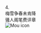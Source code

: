4.<br>
梅雪争春未肯降 <br>
骚人阁笔费评章 <br>
![Mou icon](https://p2.piqsels.com/preview/668/597/136/nature-plum-blossom-bloom-chinese-new-year-thumbnail.jpg) <br>
